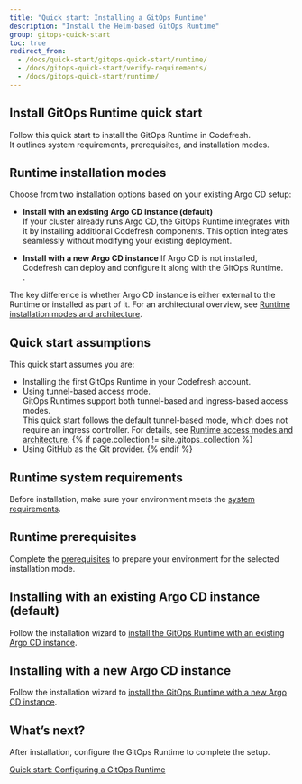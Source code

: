 ```yaml
---
title: "Quick start: Installing a GitOps Runtime"
description: "Install the Helm-based GitOps Runtime"
group: gitops-quick-start
toc: true
redirect_from:
  - /docs/quick-start/gitops-quick-start/runtime/
  - /docs/gitops-quick-start/verify-requirements/
  - /docs/gitops-quick-start/runtime/
---
```




## Install GitOps Runtime quick start
Follow this quick start to install the GitOps Runtime in Codefresh.  
It outlines system requirements, prerequisites, and installation modes.


## Runtime installation modes
Choose from two installation options based on your existing Argo CD setup:

* **Install with an existing Argo CD instance (default)**  
  If your cluster already runs Argo CD, the GitOps Runtime integrates with it by installing additional Codefresh components.
  This option integrates seamlessly without modifying your existing deployment.


* **Install with a new Argo CD instance**
  If Argo CD is not installed, Codefresh can deploy and configure it along with the GitOps Runtime.  
  .

The key difference is whether Argo CD instance is either external to the Runtime or installed as part of it.
For an architectural overview, see [Runtime installation modes and architecture](#runtime-installation-modes-and-architecture). 



## Quick start assumptions
This quick start assumes you are:
* Installing the first GitOps Runtime in your Codefresh account.
* Using tunnel-based access mode.  
  GitOps Runtimes support both tunnel-based and ingress-based access modes.  
  This quick start follows the default tunnel-based mode, which does not require an ingress controller.
  For details, see [Runtime access modes and architecture]({{site.baseurl}}/docs/installation/gitops/runtime-architecture/#runtime-access-modes-and-architecture).
{% if page.collection != site.gitops_collection %}
* Using GitHub as the Git provider.
{% endif %}


## Runtime system requirements
Before installation, make sure your environment meets the [system requirements]({{site.baseurl}}/docs/installation/gitops/runtime-system-requirements/).

## Runtime prerequisites
Complete the [prerequisites]({{site.baseurl}}/docs/installation/gitops/runtime-prerequisites/#prerequisites-summary) to prepare your environment for the selected installation mode.

## Installing with an existing Argo CD instance (default)
Follow the installation wizard to [install the GitOps Runtime with an existing Argo CD instance]({{site.baseurl}}/docs/installation/gitops/runtime-install-with-existing-argo-cd/).

## Installing with a new Argo CD instance
Follow the installation wizard to [install the GitOps Runtime with a new Argo CD instance]({{site.baseurl}}/docs/installation/gitops/hybrid-gitops-helm-installation/).



## What’s next?
After installation, configure the GitOps Runtime to complete the setup.

[Quick start: Configuring a GitOps Runtime]({{site.baseurl}}/docs/gitops-quick-start/quick-start-configure-runtime/)


